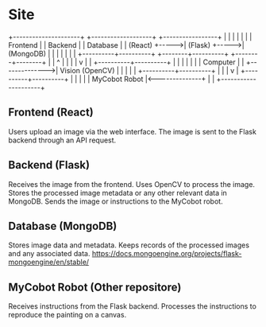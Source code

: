 # Site

+---------------------+      +-------------------+      +-----------------+
|                     |      |                   |      |                 |
|     Frontend        |      |    Backend        |      |   Database      |
|     (React)         +----->|    (Flask)        +----->|   (MongoDB)     |
|                     |      |                   |      |                 |
+----------+----------+      +--------+----------+      +--------+--------+
           |                          |                          ^
           |                          |                          |
           |                          v                          |
           |               +----------+----------+               |
           |               |                     |               |
           |               |     Computer        |               |
           +-------------->|     Vision (OpenCV) |               |
                           |                     |               |
                           +----------+----------+               |
                                      |                          |
                                      v                          |
                           +----------+----------+               |
                           |                     |               |
                           |     MyCobot Robot   |<--------------+
                           |                     |
                           +---------------------+

## Frontend (React)

Users upload an image via the web interface.
The image is sent to the Flask backend through an API request.

## Backend (Flask)

Receives the image from the frontend.
Uses OpenCV to process the image.
Stores the processed image metadata or any other relevant data in MongoDB.
Sends the image or instructions to the MyCobot robot.

## Database (MongoDB)

Stores image data and metadata.
Keeps records of the processed images and any associated data.
https://docs.mongoengine.org/projects/flask-mongoengine/en/stable/

## MyCobot Robot (Other repositore)

Receives instructions from the Flask backend.
Processes the instructions to reproduce the painting on a canvas.

